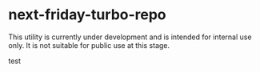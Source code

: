# next-friday-turbo-repo

This utility is currently under development and is intended for internal use only. It is not suitable for public use at this stage.

test
